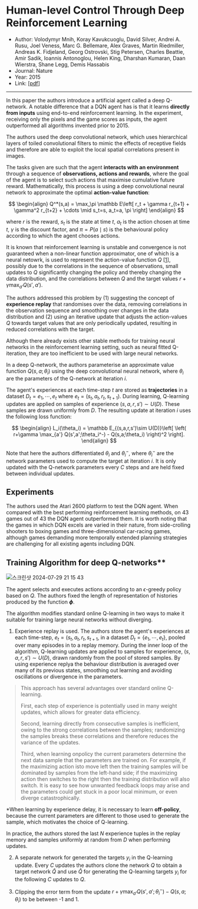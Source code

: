 # Human-level Control Through Deep Reinforcement Learning

- Author: Volodymyr Mnih, Koray Kavukcuoglu, David Silver, Andrei A. Rusu, Joel Veness, Marc G. Bellemare, Alex Graves, Martin Riedmiller, Andreas K. Fidjeland, Georg Ostrovski, Stig Petersen, Charles Beattie, Amir Sadik, Ioannis Antonoglou, Helen King, Dharshan Kumaran, Daan Wierstra, Shane Legg, Demis Hassabis
- Journal: Nature
- Year: 2015
- Link: [[pdf](https://daiwk.github.io/assets/dqn.pdf)]

---
In this paper the authors introduce a artificial agent called a deep Q-network. A notable difference that a DQN agent has is that it learns **directly from inputs** using end-to-end reinforcement learning. In the experiment, receiving only the pixels and the game scores as inputs, the agent outperformed all algorithms invented prior to 2015. 

The authors used the deep convolutional network, which uses hierarchical layers of toiled convolutional filters to mimic the effects of receptive fields and therefore are able to exploit the local spatial correlations present in images.

The tasks given are such that the agent **interacts with an environment** through a sequence of **observations, actions and rewards**, where the goal of the agent is to select such actions that maximise cumulative future reward. Mathematically, this process is using a deep convolutional neural network to approximate the optimal **action-value function**:

$$
\begin{align}
Q^*(s,a) = \max_\pi \mathbb E\left[ r_t + \gamma r_{t+1} + \gamma^2 r_{t+2} + \cdots \mid s_t=s, a_t=a, \pi \right]
\end{align}
$$

where $r$ is the reward, $s_t$ is the state at time $t$, $a_t$ is the action chosen at time $t$, $\gamma$ is the discount factor, and $\pi=P(a\mid s)$ is the behavioural policy according to which the agent chooses actions.

It is known that reinforcement learning is unstable and convergence is not guaranteed when a non-linear function approximator, one of which is a neural netowrk, is used to represent the action-value function $Q$ [[1](https://proceedings.neurips.cc/paper_files/paper/1996/file/e00406144c1e7e35240afed70f34166a-Paper.pdf)], possibly due to the correlations in the sequence of observations, small updates to $Q$ significantly changing the policy and thereby changing the data distribution, and the correlations between $Q$ and the target values $r+\gamma \max_{a'}Q(s',a')$.

The authors addressed this problem by (1) suggesting the concept of **experience replay** that randomises over the data, removing correlations in the observation sequence and smoothing over changes in the data distribution and (2) using an iterative update that adjusts the action-values $Q$ towards target values that are only periodically updated, resulting in reduced correlations with the target.

Although there already exists other stable methods for training neural networks in the reinforcement learning setting, such as neural fitted Q-iteration, they are too inefficient to be used with large neural networks.

In a deep Q-network, the authors parameterise an approximate value function $Q(s,a;\theta_i)$ using the deep convolutional neural network, where $\theta_i$ are the parameters of the Q-network at iteration $i$. 

The agent's experiences at each time-step $t$ are stored as **trajectories** in a dataset $D_t={e_1,\cdots,e_t}$ where $e_t=(s_t,a_t,r_t,s_{t+1})$. During learning, Q-learning updates are applied on samples of experience $(s,a,r,s')\sim U(D)$. These samples are drawn uniformly from $D$. The resulting update at iteration $i$ uses the following loss function:

$$
\begin{align}
L_i(\theta_i) = \mathbb E_{(s,a,r,s')\sim U(D)}\left[ \left( r+\gamma \max_{a'} Q(s',a';\theta_i^-) - Q(s,a;\theta_i) \right)^2 \right].
\end{align}
$$

Note that here the authors differentiated $\theta_i$ and $\theta_i^-$, where $\theta_i^-$ are the network parameters used to compute the target at iteration $i$. It is only updated with the Q-network parameters every $C$ steps and are held fixed between individual updates. 

## Experiments

The authors used the Atari 2600 platform to test the DQN agent. When compared with the best performing reinforcement learning methods, on 43 games out of 43 the DQN agent outperformed them. It is worth noting that the games in which DQN excels are varied in their nature, from side-crolling shooters to boxing games and three-dimensional car-racing games, although games demanding more temporally extended planning strategies are challenging for all existing agents including DQN.

## Training Algorithm for deep Q-networks**

![스크린샷 2024-07-29 21 15 43](https://github.com/user-attachments/assets/d9179419-3c50-44d2-939e-7ec81759d57f)

The agent selects and executes actions according to an $\epsilon$-greedy policy based on $Q$. The authors fixed the length of representation of histories produced by the function **$\phi$**. 

The algorithm modifies standard online Q-learning in two ways to make it suitable for training large neural networks without diverging. 

1. Experience replay is used. The authors store the agent's experiences at each time-step, $e_t=(s_t,a_t,r_t,s_{t+1}$, in a dataset $D_t=\{e_1,\cdots,e_t\}$, pooled over many episodes in to a replay memory. During the inner loop of the algorithm, Q-learning updates are applied to samples for experience, $(s,a,r,s')\sim U(D)$, drawn randomly from the pool of stored samples. By using experience replya the behaviour distribution is averaged over many of its previous states, smoothing out learning and avoiding oscillations or divergence in the parameters.

> This approach has several advantages over standard online Q-learning.
> 
> First, each step of experience is potentially used in many weight updates, which allows for greater data efficiency.
> 
> Second, learning directly from consecutive samples is inefficient, owing to the strong correlations between the samples; randomizing the samples breaks these correlations and therefore reduces the variance of the updates.
> 
> Third, when learning onpolicy the current parameters determine the next data sample that the parameters are trained on. For example, if the maximizing action isto move left then the training samples will be dominated by samples from the left-hand side; if the maximizing action then switches to the right then the training distribution will also switch. It is easy to see how unwanted feedback loops may arise and the parameters could get stuck in a poor local minimum, or even diverge catastrophically.

*When learning by experience delay, it is necessary to learn **off-policy**, because the current parameters are different to those used to generate the sample, which motivates the choice of Q-learning.

In practice, the authors stored the last $N$ experience tuples in the replay memory and samples uniformly at random from $D$ when performing updates.

2. A separate network for generated the targets $y_i$ in the Q-learning update. Every $C$ updates the authors clone the network $Q$ to obtain a target network $\hat Q$ and use $\hat Q$ for generating the Q-learning targets $y_i$ for the following $C$ updates to $Q$.

3. Clipping the error term from the update $r+\gamma \max_{a'}Q(s',a';\theta_i^-)-Q(s,a;\theta_i)$ to be between -1 and 1. 

